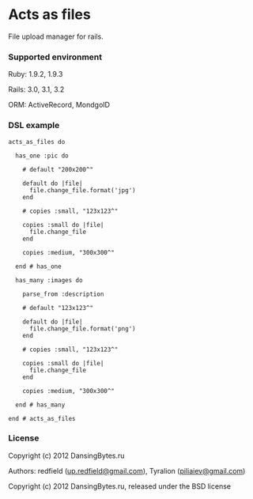 Acts as files
======


File upload manager for rails.

### Supported environment

Ruby:   1.9.2, 1.9.3

Rails:  3.0, 3.1, 3.2

ORM:    ActiveRecord, MondgoID


### DSL example

    acts_as_files do
    
      has_one :pic do
    
        # default "200x200^"
    
        default do |file|
          file.change_file.format('jpg')
        end  
    
        # copies :small, "123x123^"
    
        copies :small do |file| 
          file.change_file 
        end
    
        copies :medium, "300x300^"
    
      end # has_one
    
      has_many :images do
    
        parse_from :description
    
        # default "123x123^"
    
        default do |file|
          file.change_file.format('png')
        end  
    
        # copies :small, "123x123^"
    
        copies :small do |file| 
          file.change_file 
        end
    
        copies :medium, "300x300^"
    
      end # has_many 
    
    end # acts_as_files

### License

Copyright (c) 2012 DansingBytes.ru

Authors: redfield (up.redfield@gmail.com), Tyralion (piliaiev@gmail.com)

Copyright (c) 2012 DansingBytes.ru, released under the BSD license